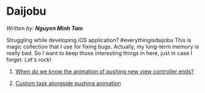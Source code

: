 # Daijobu

*Written by: __Nguyen Minh Tam__*

Struggling while developing iOS application? #everythingisdaijobu This is magic collection that I use for fixing bugs. Actually, my long-term memory is really bad. So I want to keep those interesting things in here, just in case I forget. Let's rock!

1. [When do we know the animation of pushing new view controller ends?](https://github.com/nmint8m/daijobu/blob/master/PushViewControllerCompletion.md)

2. [Custom task alongside pushing animation](https://github.com/nmint8m/daijobu/blob/master/PushViewControllerCompletion.md)
